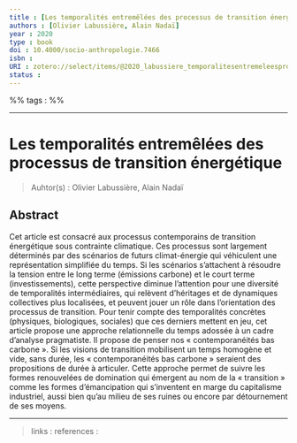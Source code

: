 ```yaml
---
title : [Les temporalités entremêlées des processus de transition énergétique]
authors : [Olivier Labussière, Alain Nadaï]
year : 2020
type : book
doi : 10.4000/socio-anthropologie.7466
isbn : 
URI : zotero://select/items/@2020_labussiere_temporalitesentremeleesprocessustransitionenergetique
status : 
---
```


%% tags :  %% 

---

Les temporalités entremêlées des processus de transition énergétique
===
> Auhtor(s) : Olivier Labussière, Alain Nadaï

## Abstract
Cet article est consacré aux processus contemporains de transition énergétique sous contrainte climatique. Ces processus sont largement déterminés par des scénarios de futurs climat-énergie qui véhiculent une représentation simplifiée du temps. Si les scénarios s’attachent à résoudre la tension entre le long terme (émissions carbone) et le court terme (investissements), cette perspective diminue l’attention pour une diversité de temporalités intermédiaires, qui relèvent d’héritages et de dynamiques collectives plus localisées, et peuvent jouer un rôle dans l’orientation des processus de transition. Pour tenir compte des temporalités concrètes (physiques, biologiques, sociales) que ces derniers mettent en jeu, cet article propose une approche relationnelle du temps adossée à un cadre d’analyse pragmatiste. Il propose de penser nos « contemporanéités bas carbone ». Si les visions de transition mobilisent un temps homogène et vide, sans durée, les « contemporanéités bas carbone » seraient des propositions de durée à articuler. Cette approche permet de suivre les formes renouvelées de domination qui émergent au nom de la « transition » comme les formes d’émancipation qui s’inventent en marge du capitalisme industriel, aussi bien qu’au milieu de ses ruines ou encore par détournement de ses moyens.



---
> links : 
> references : 

